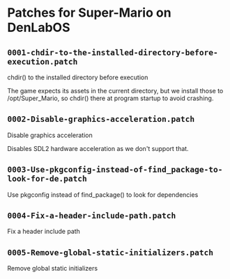 # Patches for Super-Mario on DenLabOS

## `0001-chdir-to-the-installed-directory-before-execution.patch`

chdir() to the installed directory before execution

The game expects its assets in the current directory, but we install
those to /opt/Super_Mario, so chdir() there at program startup to avoid
crashing.

## `0002-Disable-graphics-acceleration.patch`

Disable graphics acceleration

Disables SDL2 hardware acceleration as we don't support that.

## `0003-Use-pkgconfig-instead-of-find_package-to-look-for-de.patch`

Use pkgconfig instead of find_package() to look for dependencies


## `0004-Fix-a-header-include-path.patch`

Fix a header include path


## `0005-Remove-global-static-initializers.patch`

Remove global static initializers


